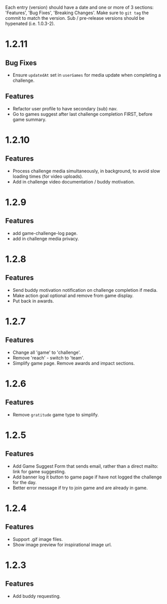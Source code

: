 Each entry (version) should have a date and one or more of 3 sections: 'Features', 'Bug Fixes', 'Breaking Changes'. Make sure to `git tag` the commit to match the version. Sub / pre-release versions should be hypenated (i.e. 1.0.3-2).

# 1.2.11

## Bug Fixes

- Ensure `updatedAt` set in `userGames` for media update when completing a challenge.

## Features

- Refactor user profile to have secondary (sub) nav.
- Go to games suggest after last challenge completion FIRST, before game summary.


# 1.2.10

## Features

- Process challenge media simultaneously, in background, to avoid slow loading times (for video uploads).
- Add in challenge video documentation / buddy motivation.


# 1.2.9

## Features

- add game-challenge-log page.
- add in challenge media privacy.


# 1.2.8

## Features

- Send buddy motivation notification on challenge completion if media.
- Make action goal optional and remove from game display.
- Put back in awards.


# 1.2.7

## Features

- Change all 'game' to 'challenge'.
- Remove 'reach' - switch to 'team'.
- Simplify game page. Remove awards and impact sections.


# 1.2.6

## Features

- Remove `gratitude` game type to simplify.


# 1.2.5

## Features

- Add Game Suggest Form that sends email, rather than a direct mailto: link for game suggesting.
- Add banner log it button to game page if have not logged the challenge for the day.
- Better error message if try to join game and are already in game.


# 1.2.4

## Features

- Support .gif image files.
- Show image preview for inspirational image url.


# 1.2.3

## Features

- Add buddy requesting.